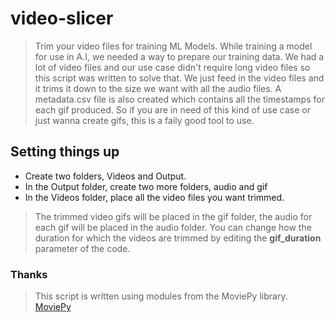 # video-slicer
> Trim your video files for training ML Models.
> While training a model for use in A.I, we needed a way to prepare our training data. 
> We had a lot of video files and our use case didn't require long video files so this script was
> written to solve that. We just feed in the video files and it trims it down to the size we want with all the 
> audio files. A metadata.csv file is also created which contains all the timestamps for each gif produced. 
> So if you are in need of this kind of use case or just wanna create gifs, this is a faily good tool to use.

## Setting things up
- Create two folders, Videos and Output.
- In the Output folder, create two more folders, audio and gif
- In the Videos folder, place all the video files you want trimmed.

> The trimmed video gifs will be placed in the gif folder, the audio for each gif will be placed in the audio folder.
> You can change how the duration for which the videos are trimmed by editing the **gif_duration** parameter of the code.

### Thanks 
> This script is written using modules from the MoviePy library. [MoviePy](https://zulko.github.io/moviepy/)
